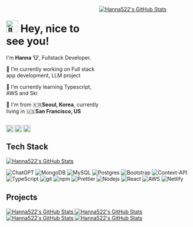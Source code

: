 <div style="display: flex; align-items: flex-start;">
  <div style="flex: 1;">
    <h1><img src="https://fonts.gstatic.com/s/e/notoemoji/latest/1f44b/512.gif" alt="👋" width="32" height="32"> Hey, nice to see you!</h1>
    <div>
      <p>I'm <b>Hanna</b> 🐮, Fullstack Developer.</p>
      <p>🔭 I’m currently working on Full stack app development, LLM project</p>
      <p>🌱 I’m currently learning Typescript, AWS and Ski</p>
      <p>📍 I'm from 🇰🇷<b>Seoul, Korea</b>, currently living in 🇺🇸<b>San Francisco, US</b></p>
    </div>
  </div>
  <div style="flex: 1;">
    <a href="https://github.com/hanna522/github-readme-stats" target="_blank">
      <img src="https://github-readme-stats.vercel.app/api/?username=hanna522&theme=transparent&layout=compact" alt="Hanna522's GitHub Stats">
    </a>
  </div>
</div>

<p>
  <a href='https://www.linkedin.com/in/hgk22/'><img align='left' alt="linkedin" src="https://skillicons.dev/icons?i=linkedin&theme=dark" height='20px'/></a>
  <a href='https://instagram.com/hg.y00/'><img align='left' alt="instagram" src="https://skillicons.dev/icons?i=instagram&theme=dark" height='20px'/></a>
  <a href='mailto:hangyeolkim522@gmail.com'><img align='left' alt="gmail" src="https://skillicons.dev/icons?i=gmail&theme=dark" height='20px'/></a> 
</p>
<br />

<h2>Tech Stack</h2>
<div>
  <a href="https://github.com/hanna522/github-readme-stats" target="_blank">
    <img src="https://github-readme-stats.vercel.app/api/top-langs/?username=hanna522&theme=radical&layout=compact" alt="Hanna522's GitHub Stats">
  </a>
  <p>
    <img alt="ChatGPT" src="https://img.shields.io/badge/chatGPT-74aa9c?style=for-the-badge&logo=openai&logoColor=white" />
    <img alt="MongoDB" src="https://img.shields.io/badge/MongoDB-%234ea94b.svg?style=for-the-badge&logo=mongodb&logoColor=white" />
    <img alt="MySQL" src="https://img.shields.io/badge/mysql-4479A1.svg?style=for-the-badge&logo=mysql&logoColor=white" />
    <img alt="Postgres" src="https://img.shields.io/badge/postgres-%23316192.svg?style=for-the-badge&logo=postgresql&logoColor=white" />
    <img alt="Bootstrap" src="https://img.shields.io/badge/bootstrap-%238511FA.svg?style=for-the-badge&logo=bootstrap&logoColor=white" />
    <img alt="Context-API" src="https://img.shields.io/badge/Context--Api-000000?style=for-the-badge&logo=react" />
    <img alt="TypeScript" src="https://img.shields.io/badge/-TypeScript-007ACC?style=for-the-badge&logo=typescript&logoColor=white" />
    <img alt="git" src="https://img.shields.io/badge/-Git-F05032?style=for-the-badge&logo=git&logoColor=white" />
    <img alt="npm" src="https://img.shields.io/badge/-NPM-CB3837?style=for-the-badge&logo=npm&logoColor=white" />
    <img alt="Prettier" src="https://img.shields.io/badge/-Prettier-F7B93E?style=for-the-badge&logo=prettier&logoColor=white" />
    <img alt="Nodejs" src="https://img.shields.io/badge/-Nodejs-43853d?style=for-the-badge&logo=Node.js&logoColor=white" />
    <img alt="React" src="https://img.shields.io/badge/react-%2320232a.svg?style=for-the-badge&logo=react&logoColor=%2361DAFB" />
    <img alt="AWS" src="https://img.shields.io/badge/AWS-%23FF9900.svg?style=for-the-badge&logo=amazon-aws&logoColor=white" />
    <img alt="Netlify" src="https://img.shields.io/badge/netlify-%23000000.svg?style=for-the-badge&logo=netlify&logoColor=#00C7B7" />
  </p>
</div>

<h2>Projects</h2>
<div>
  <a href="https://github.com/hanna522/github-readme-stats" target="_blank">
    <img src="https://github-readme-stats.vercel.app/api/pin/?username=hanna522&repo=openai-project&theme=radical&layout=compact" alt="Hanna522's GitHub Stats">
  </a>
  <a href="https://github.com/hanna522/github-readme-stats" target="_blank">
    <img src="https://github-readme-stats.vercel.app/api/pin/?username=hanna522&repo=tea-shop-website&theme=radical&layout=compact" alt="Hanna522's GitHub Stats">
  </a>
  <a href="https://github.com/hanna522/github-readme-stats" target="_blank">
    <img src="https://github-readme-stats.vercel.app/api/pin/?username=hanna522&repo=evolution-simulator&theme=radical&layout=compact" alt="Hanna522's GitHub Stats">
  </a>
  <a href="https://github.com/hanna522/github-readme-stats" target="_blank">
    <img src="https://github-readme-stats.vercel.app/api/pin/?username=hanna522&repo=digital-marketing&theme=radical&layout=compact" alt="Hanna522's GitHub Stats">
  </a>
</div>
